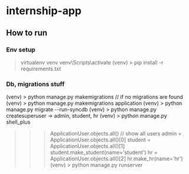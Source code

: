# internship-app

## How to run
### Env setup
> virtualenv venv
> venv\Scripts\activate
(venv) > pip install -r requirements.txt

### Db, migrations stuff
(venv) > python manage.py makemigrations
// if no migrations are found
(venv) > python manage.py makemigrations application 
(venv) > python manage.py migrate --run-syncdb
(venv) > python manage.py createsuperuser
-> admin, student, hr
(venv) > python manage.py shell_plus
>>> ApplicationUser.objects.all() // show all users
>>> admin = ApplicationUser.objects.all()[0]
>>> student = ApplicationUser.objects.all()[1]
>>> student.make_student(name='student')
>>> hr = ApplicationUser.objects.all()[2]
>>> hr.make_hr(name='hr')
(venv) > python manage.py runserver